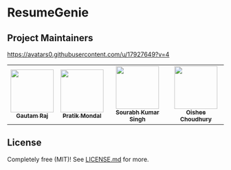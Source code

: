 # ResumeGenie

## Project Maintainers 
https://avatars0.githubusercontent.com/u/17927649?v=4

<table>
  <tr>
    <td align="center"><a href="#"><img src="" width="100px;" alt=""/><br /><sub><b>Gautam Raj</b></sub></a></td>
    <td align="center"><a href="#"><img src="" width="100px;" alt=""/><br /><sub><b>Pratik Mondal</b></sub></a></td>
    <td align="center"><a href="#"><img src="" width="100px;" alt=""/><br /><sub><b>Sourabh Kumar Singh</b></sub></a></td>
    <td align="center"><a href="#"><img src="" width="100px;" alt=""/><br /><sub><b>Oishee Choudhury</b></sub></a></td>
  </tr>
</table>

## License

Completely free (MIT)! See [LICENSE.md](LICENSE.md) for more.
